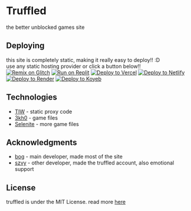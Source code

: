 # Truffled

the better unblocked games site

## Deploying

this site is completely static, making it really easy to deploy!! :D <br>
use any static hosting provider or click a button below!! <br>
[![Remix on Glitch](https://binbashbanana.github.io/deploy-buttons/buttons/remade/glitch.svg)](https://glitch.com/edit/#!/import/github/truffled/truffled.github.io/) 
[![Run on Replit](https://binbashbanana.github.io/deploy-buttons/buttons/remade/replit.svg)](https://replit.com/github/truffled/truffled.github.io/)
[![Deploy to Vercel](https://binbashbanana.github.io/deploy-buttons/buttons/remade/vercel.svg)](https://vercel.com/new/clone?repository-url=https://github.com/truffled/truffled.github.io/)
[![Deploy to Netlify](https://binbashbanana.github.io/deploy-buttons/buttons/remade/netlify.svg)](https://app.netlify.com/start/deploy?repository=https://github.com/truffled/truffled.github.io/)
[![Deploy to Render](https://binbashbanana.github.io/deploy-buttons/buttons/remade/render.svg)](https://render.com/deploy?repo=https://github.com/truffled/truffled.github.io/)
[![Deploy to Koyeb](https://binbashbanana.github.io/deploy-buttons/buttons/remade/koyeb.svg)](https://app.koyeb.com/deploy?type=git&repository=github.com/truffled/truffled.github.io/&branch=main&name=truffled)

## Technologies

* [TIW](https://github.com/KwazyMotoo/TIW-Static) - static proxy code
* [3kh0](https://gitlab.com/3kh0/3kh0-assets) - game files
* [Selenite](https://gitlab.com/skysthelimit.dev/selenite) - more game files

## Acknowledgments

* [bog](https://github.com/aukak) - main developer, made most of the site
* [szvy](https://github.com/szvy) - other developer, made the truffled account, also emotional support

## License
truffled is under the MIT License. read more [here](https://choosealicense.com/licenses/mit/)
